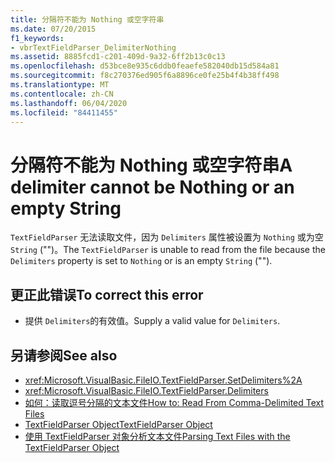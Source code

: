 ```yaml
---
title: 分隔符不能为 Nothing 或空字符串
ms.date: 07/20/2015
f1_keywords:
- vbrTextFieldParser_DelimiterNothing
ms.assetid: 8885fcd1-c201-409d-9a32-6ff2b13c0c13
ms.openlocfilehash: d53bce8e935c6ddb0feaefe582040db15d584a81
ms.sourcegitcommit: f8c270376ed905f6a8896ce0fe25b4f4b38ff498
ms.translationtype: MT
ms.contentlocale: zh-CN
ms.lasthandoff: 06/04/2020
ms.locfileid: "84411455"
---
```

# <a name="a-delimiter-cannot-be-nothing-or-an-empty-string"></a><span data-ttu-id="9aeaf-102">分隔符不能为 Nothing 或空字符串</span><span class="sxs-lookup"><span data-stu-id="9aeaf-102">A delimiter cannot be Nothing or an empty String</span></span>
<span data-ttu-id="9aeaf-103">`TextFieldParser` 无法读取文件，因为 `Delimiters` 属性被设置为 `Nothing` 或为空 `String` ("")。</span><span class="sxs-lookup"><span data-stu-id="9aeaf-103">The `TextFieldParser` is unable to read from the file because the `Delimiters` property is set to `Nothing` or is an empty `String` ("").</span></span>  
  
## <a name="to-correct-this-error"></a><span data-ttu-id="9aeaf-104">更正此错误</span><span class="sxs-lookup"><span data-stu-id="9aeaf-104">To correct this error</span></span>  
  
- <span data-ttu-id="9aeaf-105">提供 `Delimiters`的有效值。</span><span class="sxs-lookup"><span data-stu-id="9aeaf-105">Supply a valid value for `Delimiters`.</span></span>  
  
## <a name="see-also"></a><span data-ttu-id="9aeaf-106">另请参阅</span><span class="sxs-lookup"><span data-stu-id="9aeaf-106">See also</span></span>

- <xref:Microsoft.VisualBasic.FileIO.TextFieldParser.SetDelimiters%2A>
- <xref:Microsoft.VisualBasic.FileIO.TextFieldParser.Delimiters>
- [<span data-ttu-id="9aeaf-107">如何：读取逗号分隔的文本文件</span><span class="sxs-lookup"><span data-stu-id="9aeaf-107">How to: Read From Comma-Delimited Text Files</span></span>](../developing-apps/programming/drives-directories-files/how-to-read-from-comma-delimited-text-files.md)
- [<span data-ttu-id="9aeaf-108">TextFieldParser Object</span><span class="sxs-lookup"><span data-stu-id="9aeaf-108">TextFieldParser Object</span></span>](../language-reference/objects/textfieldparser-object.md)
- [<span data-ttu-id="9aeaf-109">使用 TextFieldParser 对象分析文本文件</span><span class="sxs-lookup"><span data-stu-id="9aeaf-109">Parsing Text Files with the TextFieldParser Object</span></span>](../developing-apps/programming/drives-directories-files/parsing-text-files-with-the-textfieldparser-object.md)
